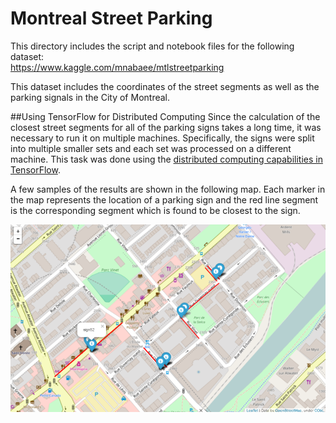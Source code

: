 # Montreal Street Parking
This directory includes the script and notebook files for the following dataset:<br/>
https://www.kaggle.com/mnabaee/mtlstreetparking

This dataset includes the coordinates of the street segments as well as the parking signals in the City of Montreal.

##Using TensorFlow for Distributed Computing
Since the calculation of the closest street segments for all of the parking signs takes a long time, it was necessary to run it on multiple machines. Specifically, the signs were split into multiple smaller sets and each set was processed on a different machine. This task was done using the [distributed computing capabilities in TensorFlow](https://www.tensorflow.org/versions/r0.12/how_tos/distributed/index.html).

A few samples of the results are shown in the following map. Each marker in the map represents the location of a parking sign and the red line segment is the corresponding segment which is found to be closest to the sign.

<img src="closestSegments.bmp" width="600" align="middle">
